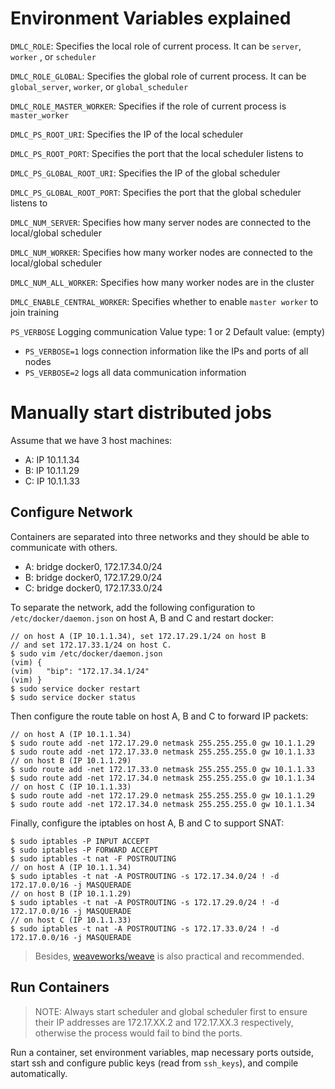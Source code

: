 # Environment Variables explained

`DMLC_ROLE`: Specifies the local role of current process. It can be `server`,  `worker` , or `scheduler`

`DMLC_ROLE_GLOBAL`: Specifies the global role of current process. It can be `global_server`, `worker`, or `global_scheduler`

`DMLC_ROLE_MASTER_WORKER`: Specifies if the role of current process is `master_worker`

`DMLC_PS_ROOT_URI`: Specifies the IP of the local scheduler

`DMLC_PS_ROOT_PORT`: Specifies the port that the local scheduler listens to

`DMLC_PS_GLOBAL_ROOT_URI`: Specifies the IP of the global scheduler

`DMLC_PS_GLOBAL_ROOT_PORT`: Specifies the port that the global scheduler listens to

`DMLC_NUM_SERVER`: Specifies how many server nodes are connected to the local/global scheduler

`DMLC_NUM_WORKER`: Specifies how many worker nodes are connected to the local/global scheduler

`DMLC_NUM_ALL_WORKER`: Specifies how many worker nodes are in the cluster

`DMLC_ENABLE_CENTRAL_WORKER`: Specifies whether to enable `master worker` to join training 

`PS_VERBOSE` Logging communication Value type: 1 or 2 Default value: (empty)

- `PS_VERBOSE=1` logs connection information like the IPs and ports of all nodes
- `PS_VERBOSE=2` logs all data communication information

# Manually start distributed jobs

Assume that we have 3 host machines:

- A: IP 10.1.1.34
- B: IP 10.1.1.29
- C: IP 10.1.1.33

## Configure Network

Containers are separated into three networks and they should be able to communicate with others.

- A: bridge docker0, 172.17.34.0/24
- B: bridge docker0, 172.17.29.0/24
- C: bridge docker0, 172.17.33.0/24

To separate the network, add the following configuration to `/etc/docker/daemon.json` on host A, B and C and restart docker:

```shell
// on host A (IP 10.1.1.34), set 172.17.29.1/24 on host B
// and set 172.17.33.1/24 on host C.
$ sudo vim /etc/docker/daemon.json
(vim) {
(vim)   "bip": "172.17.34.1/24"  
(vim) }
$ sudo service docker restart
$ sudo service docker status
```

Then configure the route table on host A, B and C to forward IP packets:

```shell
// on host A (IP 10.1.1.34)
$ sudo route add -net 172.17.29.0 netmask 255.255.255.0 gw 10.1.1.29
$ sudo route add -net 172.17.33.0 netmask 255.255.255.0 gw 10.1.1.33
// on host B (IP 10.1.1.29)
$ sudo route add -net 172.17.33.0 netmask 255.255.255.0 gw 10.1.1.33
$ sudo route add -net 172.17.34.0 netmask 255.255.255.0 gw 10.1.1.34
// on host C (IP 10.1.1.33)
$ sudo route add -net 172.17.29.0 netmask 255.255.255.0 gw 10.1.1.29
$ sudo route add -net 172.17.34.0 netmask 255.255.255.0 gw 10.1.1.34
```

Finally, configure the iptables on host A, B and C to support SNAT:

```shell
$ sudo iptables -P INPUT ACCEPT
$ sudo iptables -P FORWARD ACCEPT
$ sudo iptables -t nat -F POSTROUTING
// on host A (IP 10.1.1.34)
$ sudo iptables -t nat -A POSTROUTING -s 172.17.34.0/24 ! -d 172.17.0.0/16 -j MASQUERADE
// on host B (IP 10.1.1.29)
$ sudo iptables -t nat -A POSTROUTING -s 172.17.29.0/24 ! -d 172.17.0.0/16 -j MASQUERADE
// on host C (IP 10.1.1.33)
$ sudo iptables -t nat -A POSTROUTING -s 172.17.33.0/24 ! -d 172.17.0.0/16 -j MASQUERADE
```

> Besides, [weaveworks/weave](https://github.com/weaveworks/weave) is also practical and recommended.

## Run Containers

>  NOTE: Always start scheduler and global scheduler first to ensure their IP addresses are 172.17.XX.2 and 172.17.XX.3 respectively, otherwise the process would fail to bind the ports.

Run a container, set environment variables, map necessary ports outside, start ssh and configure public keys (read from `ssh_keys`), and compile automatically.